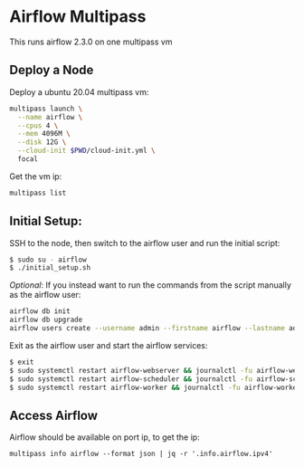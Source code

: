 # Airflow Multipass

This runs airflow 2.3.0 on one multipass vm

## Deploy a Node

Deploy a ubuntu 20.04 multipass vm:

```bash
multipass launch \
  --name airflow \
  --cpus 4 \
  --mem 4096M \
  --disk 12G \
  --cloud-init $PWD/cloud-init.yml \
  focal
```

Get the vm ip:

```bash
multipass list
```

## Initial Setup:

SSH to the node, then switch to the airflow user and run the initial script:

```bash
$ sudo su - airflow
$ ./initial_setup.sh
```

*Optional*: If you instead want to run the commands from the script manually as the airflow user:

```bash
airflow db init
airflow db upgrade
airflow users create --username admin --firstname airflow --lastname admin --email admin@localhost --role Admin --password password
```

Exit as the airflow user and start the airflow services:

```bash
$ exit
$ sudo systemctl restart airflow-webserver && journalctl -fu airflow-webserver
$ sudo systemctl restart airflow-scheduler && journalctl -fu airflow-scheduler
$ sudo systemctl restart airflow-worker && journalctl -fu airflow-worker
```

## Access Airflow

Airflow should be available on port ip, to get the ip:

```
multipass info airflow --format json | jq -r '.info.airflow.ipv4'
```
